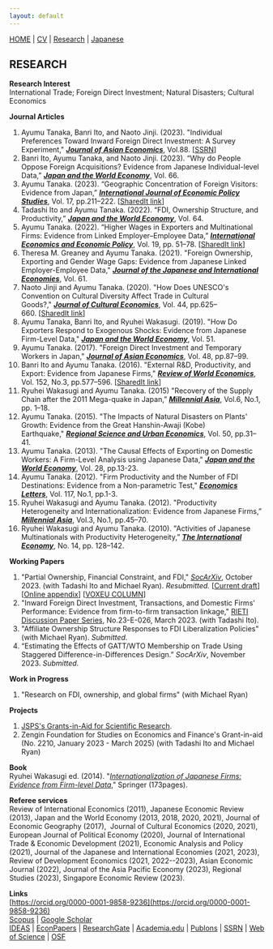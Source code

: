 ```yaml
---
layout: default
---
```


[HOME](/index.md) | [CV](/cv.md) | [Research](/research.md) | [Japanese](/japanese.md) 

[](#)

RESEARCH
--------


**Research Interest**  
International Trade; Foreign Direct Investment; Natural Disasters; Cultural Economics

**Journal Articles**

1. Ayumu Tanaka, Banri Ito, and Naoto Jinji. (2023). "Individual Preferences Toward Inward Foreign Direct Investment: A Survey Experiment,"  **_[Journal of Asian Economics](https://doi.org/10.1016/j.asieco.2023.101644)_**, Vol.88. [[SSRN](https://ssrn.com/abstract=4221913)]
1.  Banri Ito, Ayumu Tanaka, and Naoto Jinji. (2023). “Why do People Oppose Foreign Acquisitions? Evidence from Japanese Individual-level Data,” **_[Japan and the World Economy](https://doi.org/10.1016/j.japwor.2023.101187)_**, Vol. 66.
1.  Ayumu Tanaka. (2023). “Geographic Concentration of Foreign Visitors: Evidence from Japan,” **_[International Journal of Economic Policy Studies](https://doi.org/10.1007/s42495-022-00099-0)_**, Vol. 17, pp.211–222. [[SharedIt link](https://rdcu.be/c1Io7)]
1.  Tadashi Ito and Ayumu Tanaka. (2022). “FDI, Ownership Structure, and Productivity,” **_[Japan and the World Economy](https://doi.org/10.1016/j.japwor.2022.101158)_**, Vol. 64.
1.  Ayumu Tanaka. (2022). “Higher Wages in Exporters and Multinational Firms: Evidence from Linked Employer–Employee Data,” **_[International Economics and Economic Policy](https://doi.org/10.1007/s10368-021-00517-2)_**, Vol. 19, pp. 51–78. [[SharedIt link](https://rdcu.be/cwL22)]
1.  Theresa M. Greaney and Ayumu Tanaka. (2021). "Foreign Ownership, Exporting and Gender Wage Gaps: Evidence from Japanese Linked Employer-Employee Data," **_[Journal of the Japanese and International Economies](https://doi.org/10.1016/j.jjie.2021.101151)_**, Vol. 61.
1.  Naoto Jinji and Ayumu Tanaka. (2020). "How Does UNESCO's Convention on Cultural Diversity Affect Trade in Cultural Goods?," **_[Journal of Cultural Economics](https://doi.org/10.1007/s10824-020-09380-6)_**, Vol. 44, pp.625–660. [[SharedIt link](https://rdcu.be/cw4lh)]
1.  Ayumu Tanaka, Banri Ito, and Ryuhei Wakasugi. (2019). "How Do Exporters Respond to Exogenous Shocks: Evidence from Japanese Firm-Level Data," **_[Japan and the World Economy](https://doi.org/10.1016/j.japwor.2019.100962)_**, Vol. 51.
1.  Ayumu Tanaka. (2017). "Foreign Direct Investment and Temporary Workers in Japan," **_[Journal of Asian Economics](https://doi.org/10.1016/j.asieco.2016.10.004)_**, Vol. 48, pp.87–99.
1.  Banri Ito and Ayumu Tanaka. (2016). "External R&D, Productivity, and Export: Evidence from Japanese Firms," **_[Review of World Economics](https://dx.doi.org/10.1007/s10290-015-0240-y)_**, Vol. 152, No.3, pp.577–596. [[SharedIt link](https://rdcu.be/cw4lp)]
1.  Ryuhei Wakasugi and Ayumu Tanaka. (2015) "Recovery of the Supply Chain after the 2011 Mega-quake in Japan,” **_[Millennial Asia](http://doi.org/10.1177%2F0976399614563221)_**, Vol.6, No.1, pp. 1–18. 
1.  Ayumu Tanaka. (2015). "The Impacts of Natural Disasters on Plants' Growth: Evidence from the Great Hanshin-Awaji (Kobe) Earthquake," **_[Regional Science and Urban Economics](https://dx.doi.org/10.1016/j.regsciurbeco.2014.11.002)_**, Vol. 50, pp.31–41. 
1.  Ayumu Tanaka. (2013). "The Causal Effects of Exporting on Domestic Workers: A Firm-Level Analysis using Japanese Data," **_[Japan and the World Economy](https://dx.doi.org/10.1016/j.japwor.2013.06.003)_**, Vol. 28, pp.13-23.
1.  Ayumu Tanaka. (2012). "Firm Productivity and the Number of FDI Destinations: Evidence from a Non-parametric Test," **_[Economics Letters](https://dx.doi.org/10.1016/j.econlet.2012.04.079)_**, Vol. 117, No.1, pp.1-3. 
1.  Ryuhei Wakasugi and Ayumu Tanaka. (2012). "Productivity Heterogeneity and Internationalization: Evidence from Japanese Firms,” **_[Millennial Asia](http://doi.org/10.1177%2F097639961200300103)_**, Vol.3, No.1, pp.45–70.  
1.  Ryuhei Wakasugi and Ayumu Tanaka. (2010). "Activities of Japanese Multinationals with Productivity Heterogeneity,” **_[The International Economy](http://doi.org/10.5652/internationaleconomy.ie2010.08.w.t)_**, No. 14, pp. 128–142. 



**Working Papers**

1.  "Partial Ownership, Financial Constraint, and FDI," [_SocArXiv_](https://doi.org/10.31235/osf.io/9djup), October 2023. (with Tadashi Ito and Michael Ryan). _Resubmitted._ [[Current draft](research/Partial_Ownership.pdf)]  [[Online appendix](research/Partial_Ownership_Online_Appendix.pdf)] [[VOXEU COLUMN](https://cepr.org/voxeu/columns/partial-ownership-financial-constraints-and-foreign-direct-investment)] 
1.  "Inward Foreign Direct Investment, Transactions, and Domestic Firms' Performance: Evidence from firm-to-firm transaction linkage," [RIETI Discussion Paper Series](https://www.rieti.go.jp/en/publications/summary/23030024.html), No.23-E-026, March 2023. (with Tadashi Ito).
1. "Affiliate Ownership Structure Responses to FDI Liberalization Policies" (with Michael Ryan). _Submitted._
1.  “Estimating the Effects of GATT/WTO Membership on Trade Using Staggered Difference-in-Differences Design.” _SocArXiv_, November 2023. _Submitted._


**Work in Progress**
1.  "Research on FDI, ownership, and global firms" (with Michael Ryan)


**Projects**
1.  [JSPS's Grants-in-Aid for Scientific Research](https://nrid.nii.ac.jp/en/nrid/1000020583967/).
1.  Zengin Foundation for Studies on Economics and Finance's Grant-in-aid (No. 2210, January 2023 - March 2025) (with Tadashi Ito and Michael Ryan)


**Book**  
Ryuhei Wakasugi ed. (2014). "_[Internationalization of Japanese Firms: Evidence from Firm-level Data](https://dx.doi.org/10.1007/978-4-431-54532-3)_," Springer (173pages).  
  
**Referee services**  
Review of International Economics (2011), Japanese Economic Review (2013), Japan and the World Economy (2013, 2018, 2020, 2021), Journal of Economic Geography (2017),  Journal of Cultural Economics (2020, 2021), European Journal of Political Economy (2020), Journal of International Trade & Economic Development (2021), Economic Analysis and Policy (2021), Journal of the Japanese and International Economies (2021, 2023), Review of Development Economics (2021, 2022--2023), Asian Economic Journal (2022), Journal of the Asia Pacific Economy (2023), Regional Studies (2023), Singapore Economic Review (2023).
  
**Links**  
[https://orcid.org/0000-0001-9858-9236](https://orcid.org/0000-0001-9858-9236)  
[Scopus](https://www.scopus.com/authid/detail.uri?authorId=55792392300) | [Google Scholar](https://scholar.google.co.jp/citations?user=7o9PsBoAAAAJ&hl=en)  
[IDEAS](http://ideas.repec.org/f/pta352.html) | [EconPapers](http://econpapers.repec.org/RAS/pta352.htm) | [ResearchGate](https://www.researchgate.net/profile/Ayumu_Tanaka/) | [Academia.edu](https://publons.com/researcher/4668250/ayumu-tanaka/) | [Publons](https://publons.com/researcher/4668250/ayumu-tanaka/) | [SSRN](https://papers.ssrn.com/sol3/cf_dev/AbsByAuth.cfm?per_id=4610439) | 
[Web of Science](https://www.webofscience.com/wos/author/record/ABE-8642-2021) | [OSF](https://osf.io/ne73u/) 

